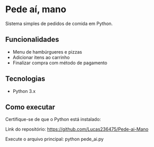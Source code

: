 # Pede aí, mano

Sistema simples de pedidos de comida em Python.

## Funcionalidades

- Menu de hambúrgueres e pizzas
- Adicionar itens ao carrinho
- Finalizar compra com método de pagamento

## Tecnologias

- Python 3.x

## Como executar
Certifique-se de que o Python está instalado:

Link do repositório:
https://github.com/Lucas236475/Pede-ai-Mano

Execute o arquivo principal:
python pede_ai.py
